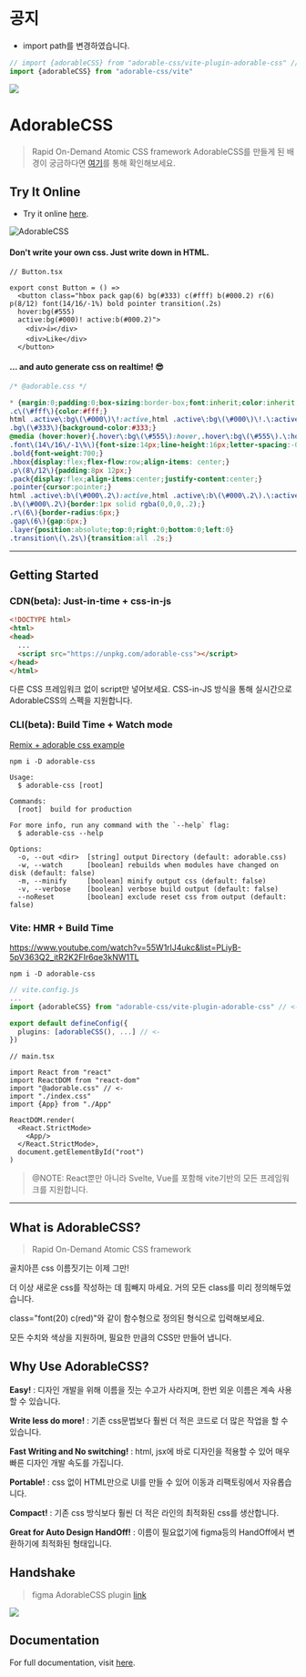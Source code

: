 # 공지
- import path를 변경하였습니다.
```ts
// import {adorableCSS} from "adorable-css/vite-plugin-adorable-css" // 더이상 지원하지 않음. 
import {adorableCSS} from "adorable-css/vite"
```

![](https://images.velog.io/images/teo/post/0282cd6a-7530-4674-ad56-2cea0b55b773/%E1%84%89%E1%85%B3%E1%84%8F%E1%85%B3%E1%84%85%E1%85%B5%E1%86%AB%E1%84%89%E1%85%A3%E1%86%BA%202022-01-12%20%E1%84%8B%E1%85%A9%E1%84%8C%E1%85%A5%E1%86%AB%2012.06.40.png)

# AdorableCSS
> Rapid On-Demand Atomic CSS framework
> AdorableCSS를 만들게 된 배경이 궁금하다면 [여기](https://velog.io/@teo/adorable-css)를 통해 확인해보세요.

## Try It Online
- Try it online [here](https://developer-1px.github.io/adorable-css/).

![AdorableCSS](https://images.velog.io/images/teo/post/dde8bc56-15d0-4fc0-a15a-f3c204f50494/AdorableCSS.gif)

#### Don't write your own css. Just write down in HTML.

```tsx
// Button.tsx

export const Button = () =>
  <button class="hbox pack gap(6) bg(#333) c(#fff) b(#000.2) r(6) p(8/12) font(14/16/-1%) bold pointer transition(.2s)
  hover:bg(#555)
  active:bg(#000)! active:b(#000.2)">
    <div>👍</div>
    <div>Like</div>
  </button>
```

#### ... and auto generate css on realtime! 😎

```css
/* @adorable.css */

* {margin:0;padding:0;box-sizing:border-box;font:inherit;color:inherit;flex-shrink:0;}
.c\(\#fff\){color:#fff;}
html .active\:bg\(\#000\)\!:active,html .active\:bg\(\#000\)\!.\:active{background-color:#000!important;}
.bg\(\#333\){background-color:#333;}
@media (hover:hover){.hover\:bg\(\#555\):hover,.hover\:bg\(\#555\).\:hover{background-color:#555;}}
.font\(14\/16\/-1\%\){font-size:14px;line-height:16px;letter-spacing:-0.01em}
.bold{font-weight:700;}
.hbox{display:flex;flex-flow:row;align-items: center;}
.p\(8\/12\){padding:8px 12px;}
.pack{display:flex;align-items:center;justify-content:center;}
.pointer{cursor:pointer;}
html .active\:b\(\#000\.2\):active,html .active\:b\(\#000\.2\).\:active{border:1px solid rgba(0,0,0,.2);}
.b\(\#000\.2\){border:1px solid rgba(0,0,0,.2);}
.r\(6\){border-radius:6px;}
.gap\(6\){gap:6px;}
.layer{position:absolute;top:0;right:0;bottom:0;left:0}
.transition\(\.2s\){transition:all .2s;}
```

---

## Getting Started

### CDN(beta): Just-in-time + css-in-js

```html
<!DOCTYPE html>
<html>
<head>
  ...
  <script src="https://unpkg.com/adorable-css"></script>
</head>
</html>
```
다른 CSS 프레임워크 없이 script만 넣어보세요. CSS-in-JS 방식을 통해 실시간으로 AdorableCSS의 스펙을 지원합니다.

### CLI(beta): Build Time + Watch mode
[Remix + adorable css example](./examples/adorable-css-remix/)

```
npm i -D adorable-css
```

```
Usage:
  $ adorable-css [root]

Commands:
  [root]  build for production

For more info, run any command with the `--help` flag:
  $ adorable-css --help

Options:
  -o, --out <dir>  [string] output Directory (default: adorable.css)
  -w, --watch      [boolean] rebuilds when modules have changed on disk (default: false)
  -m, --minify     [boolean] minify output css (default: false)
  -v, --verbose    [boolean] verbose build output (default: false)
  --noReset        [boolean] exclude reset css from output (default: false)
```

### Vite: HMR + Build Time

https://www.youtube.com/watch?v=55W1rlJ4ukc&list=PLiyB-5pV363Q2_itR2K2FIr6qe3kNW1TL

```
npm i -D adorable-css
```

```ts
// vite.config.js
...
import {adorableCSS} from "adorable-css/vite-plugin-adorable-css" // <-

export default defineConfig({
  plugins: [adorableCSS(), ...] // <-
})
```

```tsx
// main.tsx

import React from "react"
import ReactDOM from "react-dom"
import "@adorable.css" // <-
import "./index.css"
import {App} from "./App"

ReactDOM.render(
  <React.StrictMode>
    <App/>
  </React.StrictMode>,
  document.getElementById("root")
)
```
> @NOTE: React뿐만 아니라 Svelte, Vue를 포함해 vite기반의 모든 프레임워크를 지원합니다.

---

## What is AdorableCSS?
> Rapid On-Demand Atomic CSS framework

골치아픈 css 이름짓기는 이제 그만!

더 이상 새로운 css를 작성하는 데 힘빼지 마세요. 거의 모든 class를 미리 정의해두었습니다.

class="font(20) c(red)"와 같이 함수형으로 정의된 형식으로 입력해보세요.

모든 수치와 색상을 지원하며, 필요한 만큼의 CSS만 만들어 냅니다.

## Why Use AdorableCSS?

**Easy!**
: 디자인 개발을 위해 이름을 짓는 수고가 사라지며, 한번 외운 이름은 계속 사용할 수 있습니다.

**Write less do more!**
: 기존 css문법보다 훨씬 더 적은 코드로 더 많은 작업을 할 수 있습니다.

**Fast Writing and No switching!**
: html, jsx에 바로 디자인을 적용할 수 있어 매우 빠른 디자인 개발 속도를 가집니다.

**Portable!**
: css 없이 HTML만으로 UI를 만들 수 있어 이동과 리팩토링에서 자유롭습니다.

**Compact!**
: 기존 css 방식보다 훨씬 더 적은 라인의 최적화된 css를 생산합니다.

**Great for Auto Design HandOff!**
: 이름이 필요없기에 figma등의 HandOff에서 변환하기에 최적화된 형태입니다.

## Handshake
> figma AdorableCSS plugin [link](https://github.com/developer-1px/adorable-css/tree/master/src%5Bfigma-handshake%5D)

![](https://images.velog.io/images/teo/post/579cdb7b-8819-4902-8f97-06c3400b2021/%E1%84%92%E1%85%AA%E1%84%86%E1%85%A7%E1%86%AB%20%E1%84%80%E1%85%B5%E1%84%85%E1%85%A9%E1%86%A8%202021-09-01%20%E1%84%8B%E1%85%A9%E1%84%92%E1%85%AE%203.17.17.mov.gif)

## Documentation
For full documentation, visit [here](https://github.com/developer-1px/adorable-css/tree/master/src%5Badorable-css%5D).
